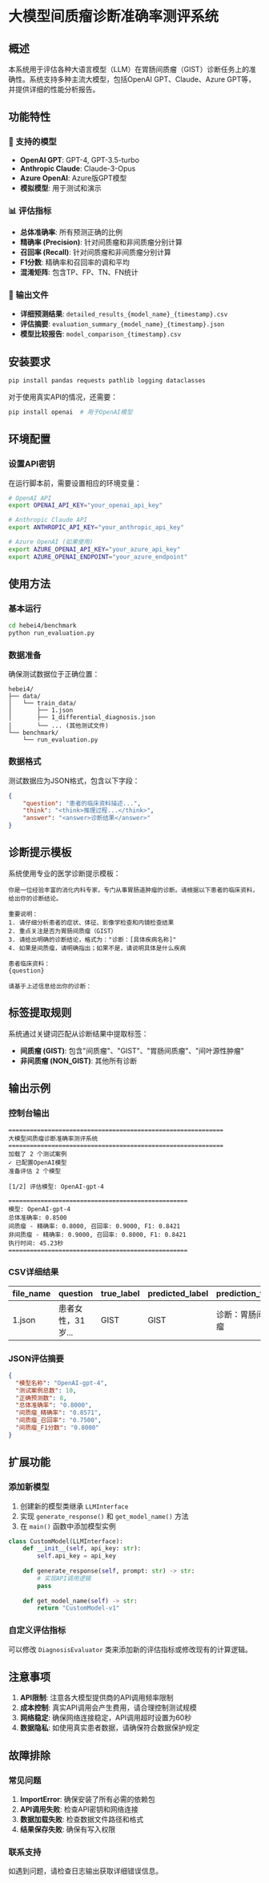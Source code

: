 # 大模型间质瘤诊断准确率测评系统

## 概述

本系统用于评估各种大语言模型（LLM）在胃肠间质瘤（GIST）诊断任务上的准确性。系统支持多种主流大模型，包括OpenAI GPT、Claude、Azure GPT等，并提供详细的性能分析报告。

## 功能特性

### 🔬 支持的模型
- **OpenAI GPT**: GPT-4, GPT-3.5-turbo
- **Anthropic Claude**: Claude-3-Opus
- **Azure OpenAI**: Azure版GPT模型
- **模拟模型**: 用于测试和演示

### 📊 评估指标
- **总体准确率**: 所有预测正确的比例
- **精确率 (Precision)**: 针对间质瘤和非间质瘤分别计算
- **召回率 (Recall)**: 针对间质瘤和非间质瘤分别计算
- **F1分数**: 精确率和召回率的调和平均
- **混淆矩阵**: 包含TP、FP、TN、FN统计

### 💾 输出文件
- **详细预测结果**: `detailed_results_{model_name}_{timestamp}.csv`
- **评估摘要**: `evaluation_summary_{model_name}_{timestamp}.json`
- **模型比较报告**: `model_comparison_{timestamp}.csv`

## 安装要求

```bash
pip install pandas requests pathlib logging dataclasses
```

对于使用真实API的情况，还需要：
```bash
pip install openai  # 用于OpenAI模型
```

## 环境配置

### 设置API密钥

在运行脚本前，需要设置相应的环境变量：

```bash
# OpenAI API
export OPENAI_API_KEY="your_openai_api_key"

# Anthropic Claude API  
export ANTHROPIC_API_KEY="your_anthropic_api_key"

# Azure OpenAI (如果使用)
export AZURE_OPENAI_API_KEY="your_azure_api_key"
export AZURE_OPENAI_ENDPOINT="your_azure_endpoint"
```

## 使用方法

### 基本运行

```bash
cd hebei4/benchmark
python run_evaluation.py
```

### 数据准备

确保测试数据位于正确位置：
```
hebei4/
├── data/
│   └── train_data/
│       ├── 1.json
│       ├── 1_differential_diagnosis.json
│       └── ... (其他测试文件)
└── benchmark/
    └── run_evaluation.py
```

### 数据格式

测试数据应为JSON格式，包含以下字段：
```json
{
    "question": "患者的临床资料描述...",
    "think": "<think>推理过程...</think>", 
    "answer": "<answer>诊断结果</answer>"
}
```

## 诊断提示模板

系统使用专业的医学诊断提示模板：

```
你是一位经验丰富的消化内科专家，专门从事胃肠道肿瘤的诊断。请根据以下患者的临床资料，给出你的诊断结论。

重要说明：
1. 请仔细分析患者的症状、体征、影像学检查和内镜检查结果
2. 重点关注是否为胃肠间质瘤（GIST）
3. 请给出明确的诊断结论，格式为："诊断：[具体疾病名称]"
4. 如果是间质瘤，请明确指出；如果不是，请说明具体是什么疾病

患者临床资料：
{question}

请基于上述信息给出你的诊断：
```

## 标签提取规则

系统通过关键词匹配从诊断结果中提取标签：

- **间质瘤 (GIST)**: 包含"间质瘤"、"GIST"、"胃肠间质瘤"、"间叶源性肿瘤"
- **非间质瘤 (NON_GIST)**: 其他所有诊断

## 输出示例

### 控制台输出
```
============================================================
大模型间质瘤诊断准确率测评系统
============================================================
加载了 2 个测试案例
✓ 已配置OpenAI模型
准备评估 2 个模型

[1/2] 评估模型: OpenAI-gpt-4

==================================================
模型: OpenAI-gpt-4
总体准确率: 0.8500
间质瘤 - 精确率: 0.8000, 召回率: 0.9000, F1: 0.8421
非间质瘤 - 精确率: 0.9000, 召回率: 0.8000, F1: 0.8421
执行时间: 45.23秒
==================================================
```

### CSV详细结果
| file_name | question | true_label | predicted_label | prediction_text | correct |
|-----------|----------|------------|-----------------|-----------------|---------|
| 1.json | 患者女性，31岁... | GIST | GIST | 诊断：胃肠间质瘤 | True |

### JSON评估摘要
```json
{
  "模型名称": "OpenAI-gpt-4",
  "测试案例总数": 10,
  "正确预测数": 8,
  "总体准确率": "0.8000",
  "间质瘤_精确率": "0.8571",
  "间质瘤_召回率": "0.7500",
  "间质瘤_F1分数": "0.8000"
}
```

## 扩展功能

### 添加新模型

1. 创建新的模型类继承 `LLMInterface`
2. 实现 `generate_response()` 和 `get_model_name()` 方法
3. 在 `main()` 函数中添加模型实例

```python
class CustomModel(LLMInterface):
    def __init__(self, api_key: str):
        self.api_key = api_key
    
    def generate_response(self, prompt: str) -> str:
        # 实现API调用逻辑
        pass
    
    def get_model_name(self) -> str:
        return "CustomModel-v1"
```

### 自定义评估指标

可以修改 `DiagnosisEvaluator` 类来添加新的评估指标或修改现有的计算逻辑。

## 注意事项

1. **API限制**: 注意各大模型提供商的API调用频率限制
2. **成本控制**: 真实API调用会产生费用，请合理控制测试规模
3. **网络稳定**: 确保网络连接稳定，API调用超时设置为60秒
4. **数据隐私**: 如使用真实患者数据，请确保符合数据保护规定

## 故障排除

### 常见问题

1. **ImportError**: 确保安装了所有必需的依赖包
2. **API调用失败**: 检查API密钥和网络连接
3. **数据加载失败**: 检查数据文件路径和格式
4. **结果保存失败**: 确保有写入权限

### 联系支持

如遇到问题，请检查日志输出获取详细错误信息。 